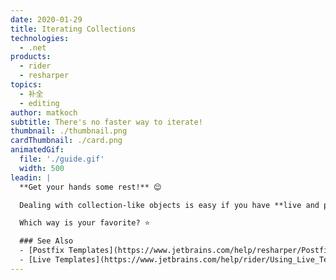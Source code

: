 ```yaml
---
date: 2020-01-29
title: Iterating Collections
technologies:
  - .net
products:
  - rider
  - resharper
topics:
  - 补全
  - editing
author: matkoch
subtitle: There's no faster way to iterate!
thumbnail: ./thumbnail.png
cardThumbnail: ./card.png
animatedGif:
  file: './guide.gif'
  width: 500
leadin: |
  **Get your hands some rest!** 😌

  Dealing with collection-like objects is easy if you have **live and postfix templates** at your finger tips. Either write `foreach` as a single word, or add `.foreach` at the end of your collection object. Then, just hit **TAB** and confirm the different hotspot variables: collection object (only live template), type name vs. `var` keyword, and the iteration variable name. In most cases, the **variable name can already be inferred** from the collection object name. Good naming pays off! 😉

  Which way is your favorite? ⭐️

  ### See Also
  - [Postfix Templates](https://www.jetbrains.com/help/resharper/Postfix_Templates.html)
  - [Live Templates](https://www.jetbrains.com/help/rider/Using_Live_Templates.html)
---
```


